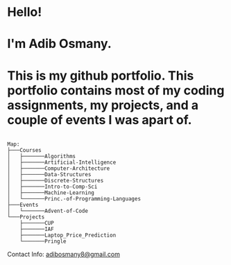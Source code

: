 # Hello! 
# I'm Adib Osmany. 
# This is my github portfolio. This portfolio contains most of my coding assignments, my projects, and a couple of events I was apart of. 
<pre><code>
Map:
├───Courses
│   ├───────Algorithms
│   ├───────Artificial-Intelligence
│   ├───────Computer-Architecture
│   ├───────Data-Structures
│   ├───────Discrete-Structures
│   ├───────Intro-to-Comp-Sci
│   ├───────Machine-Learning
│   └───────Princ.-of-Programming-Languages
├───Events
│   └───────Advent-of-Code
└───Projects
    ├───────CUP
    ├───────IAF
    ├───────Laptop_Price_Prediction
    └───────Pringle </code></pre>

Contact Info: adibosmany8@gmail.com
